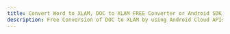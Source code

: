 ---title: Convert Word to XLAM, DOC to XLAM FREE Converter or Android SDKdescription: Free Conversion of DOC to XLAM by using Android Cloud APIs & SDKs. Also Create, Edit & Render Microsoft Word & OpenOffice documents in the Cloud.---